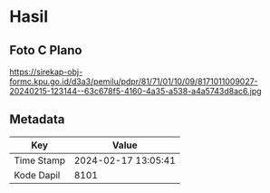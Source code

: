 # Hasil

## Foto C Plano

https://sirekap-obj-formc.kpu.go.id/d3a3/pemilu/pdpr/81/71/01/10/09/8171011009027-20240215-123144--63c678f5-4160-4a35-a538-a4a5743d8ac6.jpg


## Metadata

| Key        | Value               |
| ---------- | ------------------- |
| Time Stamp | 2024-02-17 13:05:41 |
| Kode Dapil | 8101                |



